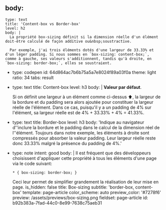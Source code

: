 body:
  -
    type: text
    title: 'Content-box vs Border-box'
    level: h2
    body: |
      La propriété box-sizing définit si la dimension réelle d'un élément doit-être calculé de façon additive ou&nbsp;soustractive.
      
      Par exemple, j'ai trois éléments dotés d'une largeur de 33.33% et d'un léger padding. Si nous sommes en `box-sizing: content-box;`, comme à gauche, ses valeurs s'additionnent, tandis qu'à droite, en `box-sizing: border-box;`, elles se soustraient.
  -
    type: codepen
    id: 64d864ac7b6b75a5a7e8024f89a03f0a
    theme: light
    ratio: 34
    tabs: result
  -
    type: text
    title: Content-box
    level: h3
    body: |
      **Valeur par défaut**. 
      
      Si on définit une largeur à un élément comme ci-dessus ⬆️, la largeur de la bordure et du padding sera alors ajoutée pour constituer la largeur réelle de l'élément. Dans ce cas, puisqu'il y a un padding de 4% sur l'élément, sa largeur réelle est de 4% + 33.33% + 4% = 41.33%.
  -
    type: text
    title: Border-box
    level: h3
    body: 'Indique au navigateur d''inclure la bordure et le padding dans le calcul de la dimension réel de l''élément. Toujours dans notre exemple, les éléments à droite sont compressés pour absorber la valeur padding. Leur largeur réelle reste donc 33.33% malgré la présence du padding de 4%.'
  -
    type: note
    intent: good
    body: |
      Il est fréquent que des développeurs choisissent d'appliquer cette propriété à tous les éléments d'une page via le code suivant: 
      
      `* { box-sizing: border-box; }` 
      
      Ceci leur permet de simplifier grandement la réalisation de leur mise en page.
is_hidden: false
title: Box-sizing
subtitle: 'border-box, content-box'
template: page-article
color_scheme: auto
preview_color: '#7278f6'
preview: /assets/previews/box-sizing.png
fieldset: page-article
id: b92b383a-7fad-44c0-8e99-7638c75aeb31
